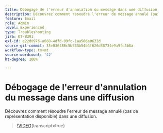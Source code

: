 ```yaml
---
title: Débogage de l'erreur d'annulation du message dans une diffusion
description: Découvrez comment résoudre l'erreur de message annulé (pas de représentation disponible) dans une diffusion.
feature: Email
role: Admin
level: Experienced
type: Troubleshooting
jira: KT-8391
exl-id: e22d0976-a668-4dfd-99fc-1aa586a8632d
source-git-commit: 35e036486c5b533b54b3f626d88734e9a9fc3b8a
workflow-type: tm+mt
source-wordcount: '42'
ht-degree: 100%

---
```


# Débogage de l&#39;erreur d&#39;annulation du message dans une diffusion

Découvrez comment résoudre l&#39;erreur de message annulé (pas de représentation disponible) dans une diffusion.

>[!VIDEO](https://video.tv.adobe.com/v/3422554?quality=12&learn=on&captions=fre_fr){transcript=true}
